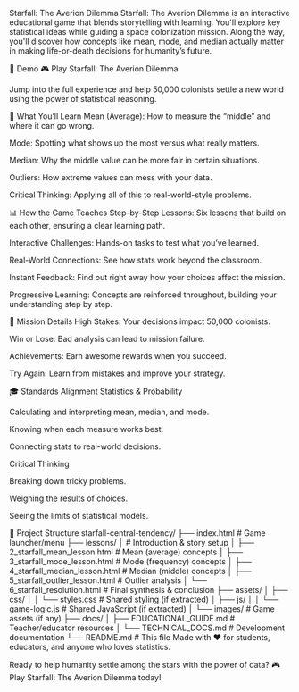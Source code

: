 Starfall: The Averion Dilemma
Starfall: The Averion Dilemma is an interactive educational game that blends storytelling with learning. You'll explore key statistical ideas while guiding a space colonization mission. Along the way, you'll discover how concepts like mean, mode, and median actually matter in making life-or-death decisions for humanity’s future.

🌟 Demo
🎮 Play Starfall: The Averion Dilemma

Jump into the full experience and help 50,000 colonists settle a new world using the power of statistical reasoning.

🎯 What You’ll Learn
Mean (Average): How to measure the “middle” and where it can go wrong.

Mode: Spotting what shows up the most versus what really matters.

Median: Why the middle value can be more fair in certain situations.

Outliers: How extreme values can mess with your data.

Critical Thinking: Applying all of this to real-world-style problems.

📊 How the Game Teaches
Step-by-Step Lessons: Six lessons that build on each other, ensuring a clear learning path.

Interactive Challenges: Hands-on tasks to test what you’ve learned.

Real-World Connections: See how stats work beyond the classroom.

Instant Feedback: Find out right away how your choices affect the mission.

Progressive Learning: Concepts are reinforced throughout, building your understanding step by step.

🎪 Mission Details
High Stakes: Your decisions impact 50,000 colonists.

Win or Lose: Bad analysis can lead to mission failure.

Achievements: Earn awesome rewards when you succeed.

Try Again: Learn from mistakes and improve your strategy.

🎓 Standards Alignment
Statistics & Probability

Calculating and interpreting mean, median, and mode.

Knowing when each measure works best.

Connecting stats to real-world decisions.

Critical Thinking

Breaking down tricky problems.

Weighing the results of choices.

Seeing the limits of statistical models.

📂 Project Structure
starfall-central-tendency/
├── index.html                  # Game launcher/menu
├── lessons/
│   # Introduction & story setup
│   ├── 2_starfall_mean_lesson.html # Mean (average) concepts
│   ├── 3_starfall_mode_lesson.html # Mode (frequency) concepts
│   ├── 4_starfall_median_lesson.html # Median (middle) concepts
│   ├── 5_starfall_outlier_lesson.html # Outlier analysis
│   └── 6_starfall_resolution.html  # Final synthesis & conclusion
├── assets/
│   ├── css/
│   │   └── styles.css          # Shared styling (if extracted)
│   ├── js/
│   │   └── game-logic.js       # Shared JavaScript (if extracted)
│   └── images/                 # Game assets (if any)
├── docs/
│   ├── EDUCATIONAL_GUIDE.md    # Teacher/educator resources
│   └── TECHNICAL_DOCS.md       # Development documentation
└── README.md                   # This file
Made with ❤️ for students, educators, and anyone who loves statistics.

Ready to help humanity settle among the stars with the power of data? 🎮 Play Starfall: The Averion Dilemma today!